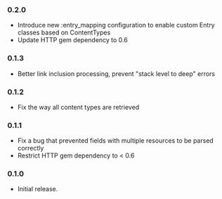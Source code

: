### 0.2.0

* Introduce new :entry_mapping configuration to enable custom Entry classes based on ContentTypes
* Update HTTP gem dependency to 0.6


### 0.1.3

* Better link inclusion processing, prevent "stack level to deep" errors


### 0.1.2

* Fix the way all content types are retrieved


### 0.1.1

* Fix a bug that prevented fields with multiple resources to be parsed correctly
* Restrict HTTP gem dependency to < 0.6


### 0.1.0

* Initial release.
